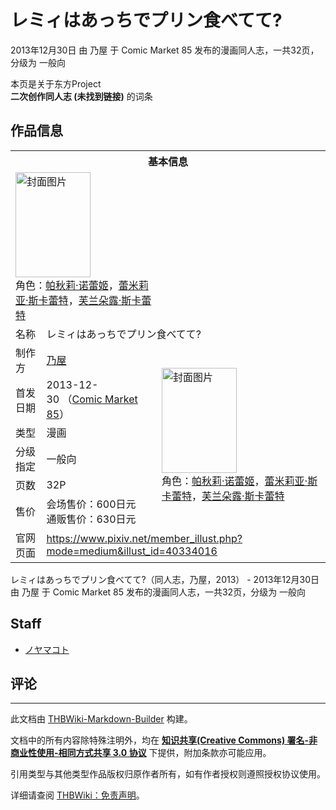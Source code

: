 # レミィはあっちでプリン食べてて?

<!-- source html: G:\repos\THBWiki-Markdown-Builder\THBWikiMarkdown\Temp\main\7\7a\ns0%3A%E3%83%AC%E3%83%9F%E3%82%A3%E3%81%AF%E3%81%82%E3%81%A3%E3%81%A1%E3%81%A7%E3%83%97%E3%83%AA%E3%83%B3%E9%A3%9F%E3%81%B9%E3%81%A6%E3%81%A6%3F.html -->

2013年12月30日 由 乃屋 于 Comic Market 85 发布的漫画同人志，一共32页，分级为 一般向

本页是关于东方Project  
 **二次创作同人志 (未找到链接)** 的词条

## 作品信息

<table><tbody><tr><th colspan="3">基本信息</th></tr><tr><td class="cover-artwork-mobile" colspan="2"><a href="./文件-レミィはあっちでプリン食べてて-封面.jpg.md" class="image" title="封面图片"><img alt="封面图片" src="https://upload.thwiki.cc/thumb/3/34/%E3%83%AC%E3%83%9F%E3%82%A3%E3%81%AF%E3%81%82%E3%81%A3%E3%81%A1%E3%81%A7%E3%83%97%E3%83%AA%E3%83%B3%E9%A3%9F%E3%81%B9%E3%81%A6%E3%81%A6%3F%E5%B0%81%E9%9D%A2.jpg/120px-%E3%83%AC%E3%83%9F%E3%82%A3%E3%81%AF%E3%81%82%E3%81%A3%E3%81%A1%E3%81%A7%E3%83%97%E3%83%AA%E3%83%B3%E9%A3%9F%E3%81%B9%E3%81%A6%E3%81%A6%3F%E5%B0%81%E9%9D%A2.jpg" decoding="async" loading="lazy" width="120" height="168" srcset="https://upload.thwiki.cc/thumb/3/34/%E3%83%AC%E3%83%9F%E3%82%A3%E3%81%AF%E3%81%82%E3%81%A3%E3%81%A1%E3%81%A7%E3%83%97%E3%83%AA%E3%83%B3%E9%A3%9F%E3%81%B9%E3%81%A6%E3%81%A6%3F%E5%B0%81%E9%9D%A2.jpg/180px-%E3%83%AC%E3%83%9F%E3%82%A3%E3%81%AF%E3%81%82%E3%81%A3%E3%81%A1%E3%81%A7%E3%83%97%E3%83%AA%E3%83%B3%E9%A3%9F%E3%81%B9%E3%81%A6%E3%81%A6%3F%E5%B0%81%E9%9D%A2.jpg 1.5x, https://upload.thwiki.cc/thumb/3/34/%E3%83%AC%E3%83%9F%E3%82%A3%E3%81%AF%E3%81%82%E3%81%A3%E3%81%A1%E3%81%A7%E3%83%97%E3%83%AA%E3%83%B3%E9%A3%9F%E3%81%B9%E3%81%A6%E3%81%A6%3F%E5%B0%81%E9%9D%A2.jpg/240px-%E3%83%AC%E3%83%9F%E3%82%A3%E3%81%AF%E3%81%82%E3%81%A3%E3%81%A1%E3%81%A7%E3%83%97%E3%83%AA%E3%83%B3%E9%A3%9F%E3%81%B9%E3%81%A6%E3%81%A6%3F%E5%B0%81%E9%9D%A2.jpg 2x" data-file-width="322" data-file-height="450"></a><div class="cover-char">角色：<a href="./帕秋莉·诺蕾姬.md" title="帕秋莉·诺蕾姬">帕秋莉·诺蕾姬</a>，<a href="./蕾米莉亚·斯卡蕾特.md" title="蕾米莉亚·斯卡蕾特">蕾米莉亚·斯卡蕾特</a>，<a href="./芙兰朵露·斯卡蕾特.md" title="芙兰朵露·斯卡蕾特">芙兰朵露·斯卡蕾特</a></div></td>
</tr><tr><td class="label">名称</td><td colspan="2"> レミィはあっちでプリン食べてて? </td></tr><tr><td class="label">制作方</td><td><a href="./乃屋.md" title="乃屋">乃屋</a></td><td class="cover-artwork" rowspan="6" style="min-width:168px;"><a href="./文件-レミィはあっちでプリン食べてて-封面.jpg.md" class="image" title="封面图片"><img alt="封面图片" src="https://upload.thwiki.cc/thumb/3/34/%E3%83%AC%E3%83%9F%E3%82%A3%E3%81%AF%E3%81%82%E3%81%A3%E3%81%A1%E3%81%A7%E3%83%97%E3%83%AA%E3%83%B3%E9%A3%9F%E3%81%B9%E3%81%A6%E3%81%A6%3F%E5%B0%81%E9%9D%A2.jpg/120px-%E3%83%AC%E3%83%9F%E3%82%A3%E3%81%AF%E3%81%82%E3%81%A3%E3%81%A1%E3%81%A7%E3%83%97%E3%83%AA%E3%83%B3%E9%A3%9F%E3%81%B9%E3%81%A6%E3%81%A6%3F%E5%B0%81%E9%9D%A2.jpg" decoding="async" loading="lazy" width="120" height="168" srcset="https://upload.thwiki.cc/thumb/3/34/%E3%83%AC%E3%83%9F%E3%82%A3%E3%81%AF%E3%81%82%E3%81%A3%E3%81%A1%E3%81%A7%E3%83%97%E3%83%AA%E3%83%B3%E9%A3%9F%E3%81%B9%E3%81%A6%E3%81%A6%3F%E5%B0%81%E9%9D%A2.jpg/180px-%E3%83%AC%E3%83%9F%E3%82%A3%E3%81%AF%E3%81%82%E3%81%A3%E3%81%A1%E3%81%A7%E3%83%97%E3%83%AA%E3%83%B3%E9%A3%9F%E3%81%B9%E3%81%A6%E3%81%A6%3F%E5%B0%81%E9%9D%A2.jpg 1.5x, https://upload.thwiki.cc/thumb/3/34/%E3%83%AC%E3%83%9F%E3%82%A3%E3%81%AF%E3%81%82%E3%81%A3%E3%81%A1%E3%81%A7%E3%83%97%E3%83%AA%E3%83%B3%E9%A3%9F%E3%81%B9%E3%81%A6%E3%81%A6%3F%E5%B0%81%E9%9D%A2.jpg/240px-%E3%83%AC%E3%83%9F%E3%82%A3%E3%81%AF%E3%81%82%E3%81%A3%E3%81%A1%E3%81%A7%E3%83%97%E3%83%AA%E3%83%B3%E9%A3%9F%E3%81%B9%E3%81%A6%E3%81%A6%3F%E5%B0%81%E9%9D%A2.jpg 2x" data-file-width="322" data-file-height="450"></a><div class="cover-char">角色：<a href="./帕秋莉·诺蕾姬.md" title="帕秋莉·诺蕾姬">帕秋莉·诺蕾姬</a>，<a href="./蕾米莉亚·斯卡蕾特.md" title="蕾米莉亚·斯卡蕾特">蕾米莉亚·斯卡蕾特</a>，<a href="./芙兰朵露·斯卡蕾特.md" title="芙兰朵露·斯卡蕾特">芙兰朵露·斯卡蕾特</a></div></td>
</tr><tr><td class="label">首发日期</td><td>2013-12-30&#160;（<a href="/展会作品列表?e=Comic+Market%2385">Comic Market 85</a>）</td></tr><tr><td class="label">类型</td><td>漫画</td></tr><tr><td class="label">分级指定</td><td>一般向</td></tr><tr><td class="label">页数</td><td>32P</td></tr><tr><td class="label">售价</td><td>会场售价：600日元<br>通贩售价：630日元</td></tr>
<tr><td class="label">官网页面</td><td colspan="2"><a rel="nofollow" class="external free" href="https://www.pixiv.net/member_illust.php?mode=medium&amp;illust_id=40334016">https://www.pixiv.net/member_illust.php?mode=medium&amp;illust_id=40334016</a></td></tr></tbody></table>

レミィはあっちでプリン食べてて?（同人志，乃屋，2013） - 2013年12月30日 由 乃屋 于 Comic Market 85 发布的漫画同人志，一共32页，分级为 一般向

## Staff
- [ノヤマコト](./ノヤマコト.md)


## 评论




---

此文档由 [THBWiki-Markdown-Builder](https://github.com/Delsin-Yu/THBWiki-Markdown-Builder) 构建。

文档中的所有内容除特殊注明外，均在 [**知识共享(Creative Commons) 署名-非商业性使用-相同方式共享 3.0 协议**](https://creativecommons.org/licenses/by-sa/3.0/deed.zh-hans) 下提供，附加条款亦可能应用。

引用类型与其他类型作品版权归原作者所有，如有作者授权则遵照授权协议使用。

详细请查阅 [THBWiki：免责声明](https://thbwiki.cc/THBWiki:%E5%85%8D%E8%B4%A3%E5%A3%B0%E6%98%8E)。

